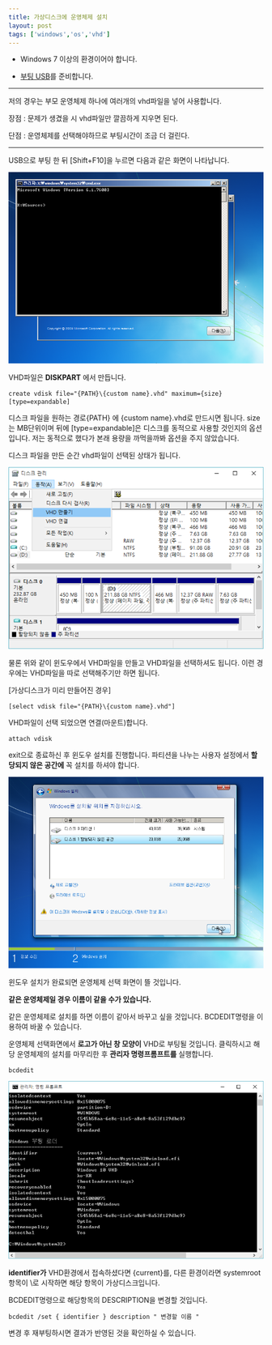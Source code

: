 ```yaml
---
title: 가상디스크에 운영체제 설치
layout: post
tags: ['windows','os','vhd']
---
```



* Windows 7 이상의 환경이어야 합니다.

* [부팅 USB](http://www.microsoft.com/en-us/software-download/windows10)를 준비합니다.

- - -
저의 경우는 부모 운영체제 하나에 여러개의 vhd파일을 넣어 사용합니다.

장점 : 문제가 생겼을 시 vhd파일만 깔끔하게 지우면 된다.

단점 : 운영체제를 선택해야하므로 부팅시간이 조금 더 걸린다.
- - -

USB으로 부팅 한 뒤 [Shift+F10]을 누르면 다음과 같은 화면이 나타납니다.

![Windows_usb_boot](/image/Windows_usb_boot.png)

VHD파일은 **DISKPART** 에서 만듭니다.

```
create vdisk file="{PATH}\{custom name}.vhd" maximum={size} [type=expandable]
```

디스크 파일을 원하는 경로{PATH} 에 {custom name}.vhd로 만드시면 됩니다.
size는 MB단위이며 뒤에 [type=expandable]은 디스크를 동적으로 사용할 것인지의 옵션입니다.
저는 동적으로 했다가 본래 용량을 까먹을까봐 옵션을 주지 않았습니다.

디스크 파일을 만든 순간 vhd파일이 선택된 상태가 됩니다.

![vhd_create_inWindows](/image/vhd_create_inWindow.png)

물론 위와 같이 윈도우에서 VHD파일을 만들고 VHD파일을 선택하셔도 됩니다. 이런 경우에는 VHD파일을 따로 선택해주기만 하면 됩니다.

[가상디스크가 미리 만들어진 경우]

```
[select vdisk file="{PATH}\{custom name}.vhd"]  
```

VHD파일이 선택 되었으면 연결(마운트)합니다.

```
attach vdisk
```

exit으로 종료하신 후 윈도우 설치를 진행합니다.
파티션을 나누는 사용자 설정에서 **할당되지 않은 공간에** 꼭 설치를 하셔야 합니다.

![Windows_install](/image/Windows_install.png)

윈도우 설치가 완료되면 운영체제 선택 화면이 뜰 것입니다.

**같은 운영체제일 경우 이름이 같을 수가 있습니다.**

같은 운영체제로 설치를 하면 이름이 같아서 바꾸고 싶을 것입니다.
BCDEDIT명령을 이용하여 바꿀 수 있습니다.

운영체제 선택화면에서 **로고가 아닌 창 모양이** VHD로 부팅될 것입니다.
클릭하시고 해당 운영체제의 설치를 마무리한 후 **관리자 명령프롬프트를** 실행합니다.

```
bcdedit
```

![bcdedit](/image/cmd_bcdedit.png)

**identifier가** VHD환경에서 접속하셨다면 {current}를, 다른 환경이라면 systemroot항목이 \\로 시작하면 해당 항목이 가상디스크입니다.

BCDEDIT명령으로 해당항목의 DESCRIPTION을 변경할 것입니다.

```
bcdedit /set { identifier } description " 변경할 이름 "
```

변경 후 재부팅하시면 결과가 반영된 것을 확인하실 수 있습니다.
